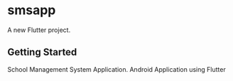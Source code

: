 # smsapp

A new Flutter project.

## Getting Started

School Management System Application.
Android Application using Flutter
